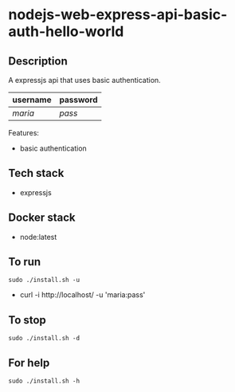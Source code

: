 # nodejs-web-express-api-basic-auth-hello-world

## Description
A expressjs api that uses basic authentication.

| username | password |
| -------- | -------- |
| *maria* | *pass* |

Features: 
- basic authentication

## Tech stack
- expressjs

## Docker stack
- node:latest

## To run
`sudo ./install.sh -u`
- curl -i http://localhost/ -u 'maria:pass'

## To stop
`sudo ./install.sh -d`

## For help
`sudo ./install.sh -h`

